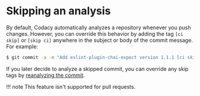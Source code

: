 # Skipping an analysis

By default, Codacy automatically analyzes a repository whenever you push changes. However, you can override this behavior by adding the tag `[ci skip]` or `[skip ci]` anywhere in the subject or body of the commit message. For example:

```bash
$ git commit -a -m "Add eslint-plugin-chai-expect version 1.1.1 [ci skip]"
```

If you later decide to analyze a skipped commit, you can override any skip tags by [reanalyzing the commit](../repositories/how-do-i-reanalyze-my-repository.md).

!!! note
    This feature isn't supported for pull requests.
